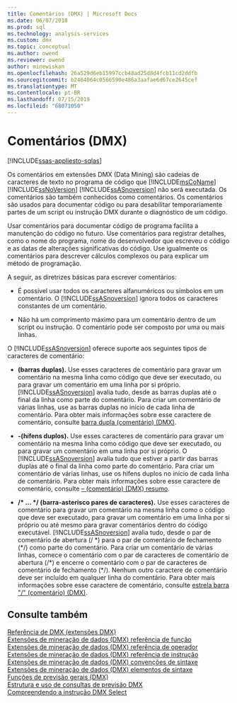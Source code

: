 ```yaml
---
title: Comentários (DMX) | Microsoft Docs
ms.date: 06/07/2018
ms.prod: sql
ms.technology: analysis-services
ms.custom: dmx
ms.topic: conceptual
ms.author: owend
ms.reviewer: owend
author: minewiskan
ms.openlocfilehash: 26a529d6eb15997ccb48ad25d8d4fcb11cd2ddfb
ms.sourcegitcommit: b2464064c0566590e486a3aafae6d67ce2645cef
ms.translationtype: MT
ms.contentlocale: pt-BR
ms.lasthandoff: 07/15/2019
ms.locfileid: "68071050"
---
```

# <a name="comments-dmx"></a>Comentários (DMX)
[!INCLUDE[ssas-appliesto-sqlas](../includes/ssas-appliesto-sqlas.md)]

  Os comentários em extensões DMX (Data Mining) são cadeias de caracteres de texto no programa de código que [!INCLUDE[msCoName](../includes/msconame-md.md)] [!INCLUDE[ssNoVersion](../includes/ssnoversion-md.md)] [!INCLUDE[ssASnoversion](../includes/ssasnoversion-md.md)] não será executada. Os comentários são também conhecidos como comentários. Os comentários são usados para documentar código ou para desabilitar temporariamente partes de um script ou instrução DMX durante o diagnóstico de um código.  
  
 Usar comentários para documentar código de programa facilita a manutenção do código no futuro. Use comentários para registrar detalhes, como o nome do programa, nome do desenvolvedor que escreveu o código e as datas de alterações significativas do código. Use igualmente os comentários para descrever cálculos complexos ou para explicar um método de programação.  
  
 A seguir, as diretrizes básicas para escrever comentários:  
  
-   É possível usar todos os caracteres alfanuméricos ou símbolos em um comentário. O [!INCLUDE[ssASnoversion](../includes/ssasnoversion-md.md)] ignora todos os caracteres constantes de um comentário.  
  
-   Não há um comprimento máximo para um comentário dentro de um script ou instrução. O comentário pode ser composto por uma ou mais linhas.  
  
 O [!INCLUDE[ssASnoversion](../includes/ssasnoversion-md.md)] oferece suporte aos seguintes tipos de caracteres de comentário:  
  
-   **(barras duplas).** Use esses caracteres de comentário para gravar um comentário na mesma linha como código que deve ser executado, ou para gravar um comentário em uma linha por si próprio. [!INCLUDE[ssASnoversion](../includes/ssasnoversion-md.md)] avalia tudo, desde as barras duplas até o final da linha como parte do comentário. Para criar um comentário de várias linhas, use as barras duplas no início de cada linha de comentário. Para obter mais informações sobre esse caractere de comentário, consulte [barra dupla &#40;comentário&#41; &#40;DMX&#41;](../dmx/double-slash-comment-dmx.md).  
  
-   **-(hífens duplos).** Use esses caracteres de comentário para gravar um comentário na mesma linha como código que deve ser executado, ou para gravar um comentário em uma linha por si próprio. O [!INCLUDE[ssASnoversion](../includes/ssasnoversion-md.md)] avalia tudo que estiver a partir das barras duplas até o final da linha como parte do comentário. Para criar um comentário de várias linhas, use os hífens duplos no início de cada linha de comentário. Para obter mais informações sobre esse caractere de comentário, consulte [– &#40;comentário&#41; &#40;DMX&#41; resumo](../dmx/comment-dmx-summary.md).  
  
-   **/\* ... \*/ (barra-asterisco pares de caracteres).** Use esses caracteres de comentário para gravar um comentário na mesma linha como o código que deve ser executado, para gravar um comentário em uma linha por si próprio ou até mesmo para gravar comentários dentro do código executável. [!INCLUDE[ssASnoversion](../includes/ssasnoversion-md.md)] avalia tudo, desde o par de comentário de abertura (/ *) para o par de comentário de fechamento (\*/) como parte do comentário. Para criar um comentário de várias linhas, comece o comentário com o par de caracteres de comentário de abertura (/\*) e encerre o comentário com o par de caracteres de comentário de fechamento (\*/). Nenhum outro caractere de comentário deve ser incluído em qualquer linha do comentário. Para obter mais informações sobre esse caractere de comentário, consulte [estrela barra "/" &#40;comentário&#41; &#40;DMX&#41;](../dmx/slash-star-comment-dmx.md).  
  
## <a name="see-also"></a>Consulte também  
 [Referência de DMX &#40;extensões DMX&#41;](../dmx/data-mining-extensions-dmx-reference.md)   
 [Extensões de mineração de dados &#40;DMX&#41; referência de função](../dmx/data-mining-extensions-dmx-function-reference.md)   
 [Extensões de mineração de dados &#40;DMX&#41; referência de operador](../dmx/data-mining-extensions-dmx-operator-reference.md)   
 [Extensões de mineração de dados &#40;DMX&#41; referência de instrução](../dmx/data-mining-extensions-dmx-statements.md)   
 [Extensões de mineração de dados &#40;DMX&#41; convenções de sintaxe](../dmx/data-mining-extensions-dmx-syntax-conventions.md)   
 [Extensões de mineração de dados &#40;DMX&#41; elementos de sintaxe](../dmx/data-mining-extensions-dmx-syntax-elements.md)   
 [Funções de previsão gerais &#40;DMX&#41;](../dmx/general-prediction-functions-dmx.md)   
 [Estrutura e uso de consultas de previsão DMX](../dmx/structure-and-usage-of-dmx-prediction-queries.md)   
 [Compreendendo a instrução DMX Select](../dmx/understanding-the-dmx-select-statement.md)  
  
  
